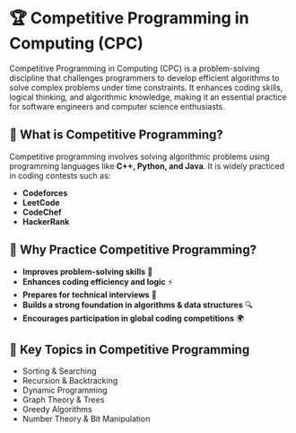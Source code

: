 # 🏆 Competitive Programming in Computing (CPC)  

Competitive Programming in Computing (CPC) is a problem-solving discipline that challenges programmers to develop efficient algorithms to solve complex problems under time constraints. It enhances coding skills, logical thinking, and algorithmic knowledge, making it an essential practice for software engineers and computer science enthusiasts.  

## 🔹 What is Competitive Programming?  
Competitive programming involves solving algorithmic problems using programming languages like **C++, Python, and Java**. It is widely practiced in coding contests such as:  
- **Codeforces**  
- **LeetCode**  
- **CodeChef**  
- **HackerRank**  

## 🔹 Why Practice Competitive Programming?  
- **Improves problem-solving skills** 🧠  
- **Enhances coding efficiency and logic** ⚡  
- **Prepares for technical interviews** 🎯  
- **Builds a strong foundation in algorithms & data structures** 🔍  
- **Encourages participation in global coding competitions** 🌍  

## 🔹 Key Topics in Competitive Programming  
- Sorting & Searching  
- Recursion & Backtracking  
- Dynamic Programming  
- Graph Theory & Trees  
- Greedy Algorithms  
- Number Theory & Bit Manipulation  
